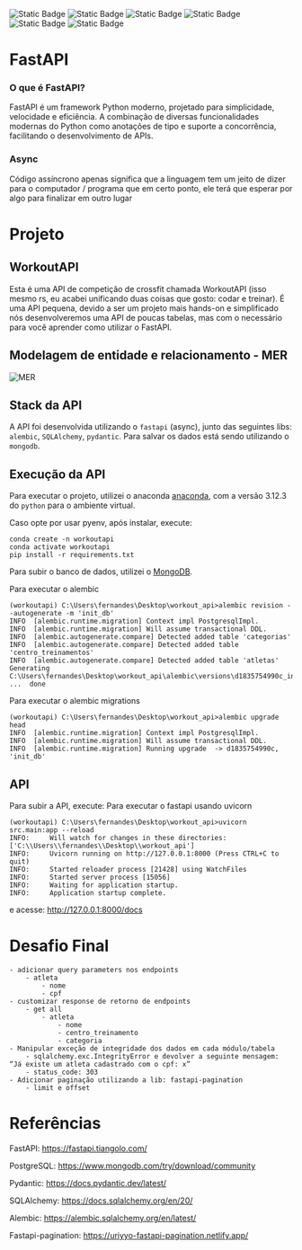 ![Static Badge](https://img.shields.io/badge/Python-3.11.4-blue)
![Static Badge](https://img.shields.io/badge/MongoDB-7.0.11-gray)
![Static Badge](https://img.shields.io/badge/FastAPI%200.111.0-blue)
![Static Badge](https://img.shields.io/badge/SQLAlchemy%202.0.30-red)
![Static Badge](https://img.shields.io/badge/Pydantic%202.7.3-pink)
![Static Badge](https://img.shields.io/badge/Uvicorn%200.30.1-blue)


# FastAPI
### O que é FastAPI?
FastAPI é um framework Python moderno, projetado para simplicidade, velocidade e eficiência. A combinação de diversas funcionalidades modernas do Python como anotações de tipo e suporte a concorrência, facilitando o desenvolvimento de APIs.

### Async
Código assíncrono apenas significa que a linguagem tem um jeito de dizer para o computador / programa que em certo ponto, ele terá que esperar por algo para finalizar em outro lugar

# Projeto
## WorkoutAPI

Esta é uma API de competição de crossfit chamada WorkoutAPI (isso mesmo rs, eu acabei unificando duas coisas que gosto: codar e treinar). É uma API pequena, devido a ser um projeto mais hands-on e simplificado nós desenvolveremos uma API de poucas tabelas, mas com o necessário para você aprender como utilizar o FastAPI.

## Modelagem de entidade e relacionamento - MER
![MER](/mer.jpg "Modelagem de entidade e relacionamento")

## Stack da API

A API foi desenvolvida utilizando o `fastapi` (async), junto das seguintes libs: `alembic`, `SQLAlchemy`, `pydantic`. Para salvar os dados está sendo utilizando o `mongodb`.

## Execução da API

Para executar o projeto, utilizei o anaconda [anaconda](https://www.anaconda.com/download), com a versão 3.12.3 do `python` para o ambiente virtual.

Caso opte por usar pyenv, após instalar, execute:

```console
conda create -n workoutapi
conda activate workoutapi
pip install -r requirements.txt
```
Para subir o banco de dados, utilizei o [MongoDB](https://www.mongodb.com/try/download/community).

Para executar o alembic
```console
(workoutapi) C:\Users\fernandes\Desktop\workout_api>alembic revision --autogenerate -m 'init_db'
INFO  [alembic.runtime.migration] Context impl PostgresqlImpl.
INFO  [alembic.runtime.migration] Will assume transactional DDL.
INFO  [alembic.autogenerate.compare] Detected added table 'categorias'
INFO  [alembic.autogenerate.compare] Detected added table 'centro_treinamentos'
INFO  [alembic.autogenerate.compare] Detected added table 'atletas'
Generating C:\Users\fernandes\Desktop\workout_api\alembic\versions\d1835754990c_init_db.py ...  done
```


Para executar o alembic migrations
```console
(workoutapi) C:\Users\fernandes\Desktop\workout_api>alembic upgrade head                        
INFO  [alembic.runtime.migration] Context impl PostgresqlImpl.
INFO  [alembic.runtime.migration] Will assume transactional DDL.
INFO  [alembic.runtime.migration] Running upgrade  -> d1835754990c, 'init_db'
`````

## API

Para subir a API, execute:
Para executar o fastapi usando uvicorn
```console
(workoutapi) C:\Users\fernandes\Desktop\workout_api>uvicorn src.main:app --reload
INFO:     Will watch for changes in these directories: ['C:\\Users\\fernandes\\Desktop\\workout_api']
INFO:     Uvicorn running on http://127.0.0.1:8000 (Press CTRL+C to quit)
INFO:     Started reloader process [21428] using WatchFiles
INFO:     Started server process [15056]
INFO:     Waiting for application startup.
INFO:     Application startup complete.
```
e acesse: http://127.0.0.1:8000/docs

# Desafio Final
    - adicionar query parameters nos endpoints
        - atleta
            - nome
            - cpf
    - customizar response de retorno de endpoints
        - get all
            - atleta
                - nome
                - centro_treinamento
                - categoria
    - Manipular exceção de integridade dos dados em cada módulo/tabela
        - sqlalchemy.exc.IntegrityError e devolver a seguinte mensagem: “Já existe um atleta cadastrado com o cpf: x”
        - status_code: 303
    - Adicionar paginação utilizando a lib: fastapi-pagination
        - limit e offset
# Referências

FastAPI: https://fastapi.tiangolo.com/

PostgreSQL: https://www.mongodb.com/try/download/community

Pydantic: https://docs.pydantic.dev/latest/

SQLAlchemy: https://docs.sqlalchemy.org/en/20/

Alembic: https://alembic.sqlalchemy.org/en/latest/

Fastapi-pagination: https://uriyyo-fastapi-pagination.netlify.app/
